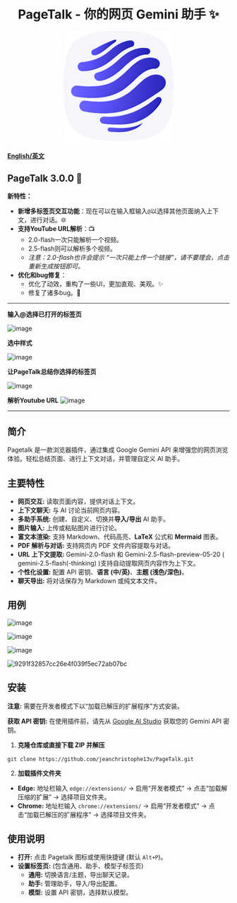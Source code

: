 <h1 align="center">
  <strong>PageTalk - 你的网页 Gemini 助手 ✨</strong>
</h1>

<p align="center">
  <a href="https://github.com/jeanchristophe13v/PageTalk"> <!-- 如果有仓库链接，请替换 -->
    <img src="magic.png?raw=true" alt="Pagetalk 图标" title="Pagetalk 图标" width="250">
  </a>
</p>

#### [English/英文](README.md)

## PageTalk 3.0.0 🎉

**新特性：**  
- **新增多标签页交互功能**：现在可以在输入框输入`@`以选择其他页面纳入上下文，进行对话。🌐
- **支持YouTube URL解析**：📺
    - 2.0-flash一次只能解析一个视频。
    - 2.5-flash则可以解析多个视频。
    - *注意：2.0-flash也许会提示 “一次只能上传一个链接”，请不要理会，点击重新生成按钮即可。*
- **优化和bug修复**：
    - 优化了动效，重构了一些UI，更加直观、美观。✨
    - 修复了诸多bug。🐛

---

**输入@选择已打开的标签页**

![image](https://github.com/user-attachments/assets/23d3b878-52f3-437a-a85a-c7d53f194fe7)



**选中样式**

![image](https://github.com/user-attachments/assets/17d27bb0-47a9-4297-a8aa-8d637679a807)



**让PageTalk总结你选择的标签页**

![image](https://github.com/user-attachments/assets/dc001071-2580-414f-a5ce-f127f966e50d)


**解析Youtube URL**
![image](https://github.com/user-attachments/assets/6ed43746-a2c4-4c60-b00a-9a1d49833460)

---

## 简介

Pagetalk 是一款浏览器插件，通过集成 Google Gemini API 来增强您的网页浏览体验。轻松总结页面、进行上下文对话，并管理自定义 AI 助手。


## 主要特性

*   **网页交互:** 读取页面内容，提供对话上下文。
*   **上下文聊天:** 与 AI 讨论当前网页内容。
*   **多助手系统:** 创建、自定义、切换并**导入/导出** AI 助手。
*   **图片输入:** 上传或粘贴图片进行讨论。
*   **富文本渲染:** 支持 Markdown、代码高亮、**LaTeX** 公式和 **Mermaid** 图表。
*   **PDF 解析与对话:** 支持网页内 PDF 文件内容提取与对话。
*   **URL 上下文提取:** Gemini-2.0-flash 和 Gemini-2.5-flash-preview-05-20 ( gemini-2.5-flash(-thinking) )支持自动提取网页内容作为上下文。
*   **个性化设置:** 配置 API 密钥、**语言 (中/英)**、**主题 (浅色/深色)**。
*   **聊天导出:** 将对话保存为 Markdown 或纯文本文件。

## 用例
![image](https://github.com/user-attachments/assets/4aa393e4-659d-433a-9d4c-583217c95158)

![image](https://github.com/user-attachments/assets/0dc31cbc-b714-4037-8185-cba15f7e4238)

![image](https://github.com/user-attachments/assets/58256468-0ce8-476b-9383-e9dab566dd24)

![9291f32857cc26e4f039f5ec72ab07bc](https://github.com/user-attachments/assets/c23d2919-aa7c-427a-80a8-1b08a5f46a5c)

## 安装

**注意:** 需要在开发者模式下以“加载已解压的扩展程序”方式安装。

**获取 API 密钥:** 在使用插件前，请先从 [Google AI Studio](https://aistudio.google.com) 获取您的 Gemini API 密钥。

1. **克隆仓库或直接下载 ZIP 并解压**
```
git clone https://github.com/jeanchristophe13v/PageTalk.git
```

2. **加载插件文件夹**
- **Edge:** 地址栏输入 `edge://extensions/` -> 启用“开发者模式” -> 点击“加载解压缩的扩展” -> 选择项目文件夹。
- **Chrome:** 地址栏输入 `chrome://extensions/` -> 启用“开发者模式” -> 点击“加载已解压的扩展程序” -> 选择项目文件夹。

## 使用说明

- **打开:** 点击 Pagetalk 图标或使用快捷键 (默认 `Alt+P`)。
- **设置标签页:** (包含通用、助手、模型子标签页)
    *   **通用:** 切换语言/主题，导出聊天记录。
    *   **助手:** 管理助手，导入/导出配置。
    *   **模型:** 设置 API 密钥，选择默认模型。
